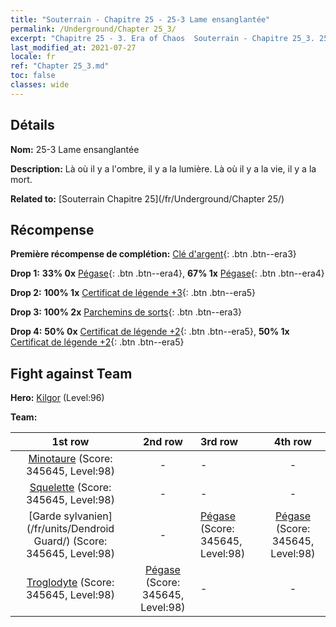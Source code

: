 ```yaml
---
title: "Souterrain - Chapitre 25 - 25-3 Lame ensanglantée"
permalink: /Underground/Chapter 25_3/
excerpt: "Chapitre 25 - 3. Era of Chaos  Souterrain - Chapitre 25_3. 25-3 Lame ensanglantée"
last_modified_at: 2021-07-27
locale: fr
ref: "Chapter 25_3.md"
toc: false
classes: wide
---
```


## Détails

 **Nom:** 25-3 Lame ensanglantée

 **Description:** Là où il y a l'ombre, il y a la lumière. Là où il y a la vie, il y a la mort.

 **Related to:** [Souterrain Chapitre 25](/fr/Underground/Chapter 25/)

## Récompense

 **Première récompense de complétion:** [Clé d'argent](/ItemsFR/con_693/){: .btn .btn--era3}

 **Drop 1:** **33% 0x** [Pégase](/ItemsFR/unt_202/){: .btn .btn--era4}, **67% 1x** [Pégase](/ItemsFR/unt_202/){: .btn .btn--era4}

 **Drop 2:** **100% 1x** [Certificat de légende +3](/ItemsFR/mat_88/){: .btn .btn--era5}

 **Drop 3:** **100% 2x** [Parchemins de sorts](/ItemsFR/con_694/){: .btn .btn--era3}

 **Drop 4:** **50% 0x** [Certificat de légende +2](/ItemsFR/mat_81/){: .btn .btn--era5}, **50% 1x** [Certificat de légende +2](/ItemsFR/mat_81/){: .btn .btn--era5}


## Fight against Team
 **Hero:** [Kilgor](/fr/heroes/Kilgor/) (Level:96)

 **Team:**


  | 1st row | 2nd row | 3rd row | 4th row |
  |:----:|:----:|:----|:----:|
  | [Minotaure](/fr/units/Minotaur/) (Score: 345645, Level:98)  | - | - | - |
  | [Squelette](/fr/units/Skeleton/) (Score: 345645, Level:98)  | - | - | - |
  | [Garde sylvanien](/fr/units/Dendroid Guard/) (Score: 345645, Level:98)  | - | [Pégase](/fr/units/Pegasus/) (Score: 345645, Level:98)  | [Pégase](/fr/units/Pegasus/) (Score: 345645, Level:98)  |
  | [Troglodyte](/fr/units/Troglodyte/) (Score: 345645, Level:98)  | [Pégase](/fr/units/Pegasus/) (Score: 345645, Level:98)  | - | - |


